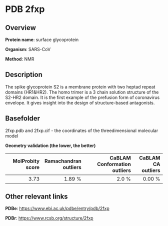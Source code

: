# PDB 2fxp

## Overview

**Protein name**: surface glycoprotein

**Organism**: SARS-CoV

**Method**: NMR

## Description

The spike glycoprotein S2 is a membrane protein with two heptad repeat domains (HR1&HR2). The homo trimer is a 3 chain solution structure of the S2-HR2 domain. It is the first example of the prefusion form of coronavirus envelope. It gives insight into the design of structure-based antagonists.

## Basefolder

2fxp.pdb and 2fxp.cif - the coordinates of the threedimensional molecular model




**Geometry validation (the lower, the better)**

|   |**MolProbity<br>score**| **Ramachandran<br>outliers** | **CaBLAM<br>Conformation outliers** | **CaBLAM<br>CA outliers** |
|---|-------------:|----------------:|----------------:|----------------:|
||  3.73|  1.89 %|2.0 %|0.00 %|


## Other relevant links 
**PDBe**:  https://www.ebi.ac.uk/pdbe/entry/pdb/2fxp
 
**PDBr**: https://www.rcsb.org/structure/2fxp 
